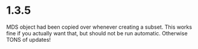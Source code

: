# 1.3.5

MDS object had been copied over whenever creating a subset. This works fine if you actually want that, but should not be run automatic.
Otherwise TONS of updates! 